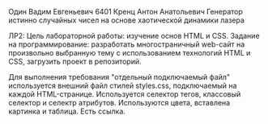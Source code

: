 Один Вадим Евгеньевич
6401
Кренц Антон Анатольевич
Генератор истинно случайных чисел на основе хаотической динамики лазера  

 ЛР2:
 Цель лабораторной работы: изучение основ HTML и CSS.
 Задание на программирование: разработать многостраничный web-сайт на произвольно выбранную тему с использованием технологий HTML и CSS, загрузить проект в репозиторий.

Для выполнения требования "отдельный подключаемый файл" используется внешний файл стилей styles.css, подключаемый на каждой HTML-странице. 
Используется селектор тегов, классовый селектор и селектр атрибутов.
Используются цвета, вставлена картинка и таблица. Есть ссылка.

